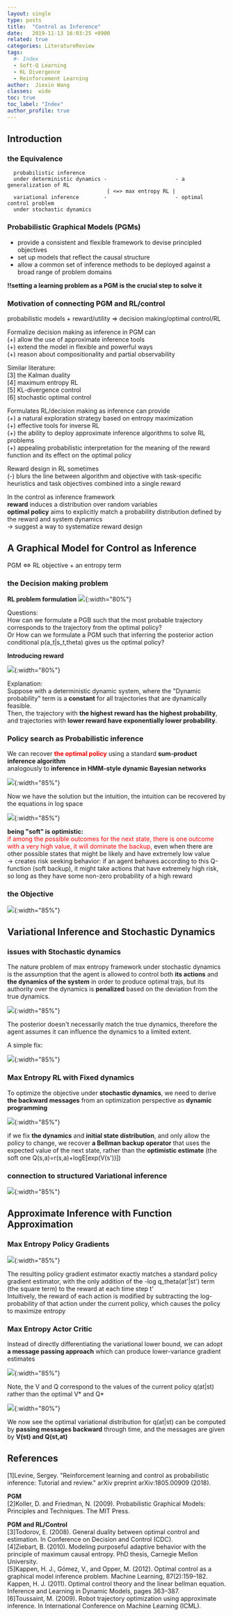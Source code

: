 ```yaml
---
layout: single
type: posts
title:  "Control as Inference"
date:   2019-11-13 16:03:25 +0900
related: true
categories: LiteratureReview
tags:
  #- Index
  - Soft-Q Learning
  - KL Divergence
  - Reinforcement Learning
author:  Jiexin Wang
classes:  wide
toc: true
toc_label: "Index"
author_profile: true
---
```


## Introduction

### the Equivalence


      probabilistic inference                          
      under deterministic dynamics -                      - a generalization of RL
                                    | <=> max entropy RL |   
      variational inference        -                      - optimal control problem
      under stochastic dynamics                       

### Probabilistic Graphical Models (PGMs)

- provide a consistent and flexible framework to devise principled objectives  
- set up models that reflect the causal structure
- allow a common set of inference methods to be deployed against a broad range of problem domains  

**!!setting a learning problem as a PGM is the crucial step to solve it**

### Motivation of connecting PGM and RL/control

probabilistic models + reward/utility => decision making/optimal control/RL  

Formalize decision making as inference in PGM can  
(+) allow the use of approximate inference tools  
(+) extend the model in flexible and powerful ways  
(+) reason about compositionality and partial observability  

Similar literature:  
[3] the Kalman duality  
[4] maximum entropy RL  
[5] KL-divergence control  
[6] stochastic optimal control  

Formulates RL/decision making as inference can provide   
(+) a natural exploration strategy based on entropy maximization  
(+) effective tools for inverse RL  
(+) the ability to deploy approximate inference algorithms to solve RL problems  
(+) appealing probabilistic interpretation for the meaning of the reward function and its effect on the optimal policy  

Reward design in RL sometimes  
(-) blurs the line between algorithm and objective with task-specific heuristics and task objectives combined into a single reward  

In the control as inference framework  
**reward** induces a distribution over random variables  
**optimal policy** aims to explicitly match a probability distribution defined by the reward and system dynamics  
-> suggest a way to systematize reward design  

## A Graphical Model for Control as Inference  

PGM <=> RL objective + an entropy term  

### the Decision making problem

**RL problem formulation**
![](https://ha5ha6.github.io/judy_blog/assets/images/rlform.png){:width="80%"}

Questions:  
How can we formulate a PGB such that the most probable trajectory corresponds to the trajectory from the optimal policy?  
Or How can we formulate a PGM such that inferring the posterior action conditional p(a_t|s_t,theta) gives us the optimal policy?

**Introducing reward**

![](https://ha5ha6.github.io/judy_blog/assets/images/pgmreward.png){:width="80%"}  

Explanation:  
Suppose with a deterministic dynamic system, where the "Dynamic probability" term is a **constant** for all trajectories that are dynamically feasible.  
Then, the trajectory with **the highest reward has the highest probability**, and trajectories with **lower reward have exponentially lower probability**.  

### Policy search as Probabilistic inference

We can recover <span style="color:red">**the optimal policy**</span> using a standard **sum-product inference algorithm**  
analogously to **inference in HMM-style dynamic Bayesian networks**  

![](https://ha5ha6.github.io/judy_blog/assets/images/backup.png){:width="85%"}

Now we have the solution but the intuition, the intuition can be recovered by the equations in log space  

![](https://ha5ha6.github.io/judy_blog/assets/images/backuplog.png){:width="85%"}

**being "soft" is optimistic:**  
<span style="color:red">if among the possible outcomes for the next state, there is one outcome with a very high value, it will dominate the backup,</span> even when there are other possible states that might be likely and have extremely low value    
-> creates risk seeking behavior: if an agent behaves according to this Q-function (soft backup), it might take actions that have extremely high risk, so long as they have some non-zero probability of a high reward  

### the Objective

![](https://ha5ha6.github.io/judy_blog/assets/images/entropyobj.png){:width="85%"}

## Variational Inference and Stochastic Dynamics

### issues with Stochastic dynamics

The nature problem of max entropy framework under stochastic dynamics is the assumption that the agent is allowed to control both **its actions** and **the dynamics of the system** in order to produce optimal trajs, but its authority over the dynamics is **penalized** based on the deviation from the true dynamics.

![](https://ha5ha6.github.io/judy_blog/assets/images/stochas.png){:width="85%"}

The posterior doesn't necessarily match the true dynamics, therefore the agent assumes it can influence the dynamics to a limited extent.

A simple fix:  

![](https://ha5ha6.github.io/judy_blog/assets/images/stoobj.png){:width="85%"}

### Max Entropy RL with Fixed dynamics  

To optimize the objective under **stochastic dynamics**, we need to derive **the backward messages** from an optimization perspective as **dynamic programming**

![](https://ha5ha6.github.io/judy_blog/assets/images/stobellman.png){:width="85%"}

if we fix **the dynamics** and **initial state distribution**, and only allow the policy to change, we recover **a Bellman backup operator** that uses the expected value of the next state, rather than the **optimistic estimate** (the soft one Q(s,a)=r(s,a)+logE[exp(V(s'))])

### connection to structured Variational inference  

![](/assets/images/vai.png){:width="85%"}

## Approximate Inference with Function Approximation

### Max Entropy Policy Gradients

![](/assets/images/grad.png){:width="85%"}

The resulting policy gradient estimator exactly matches a standard policy gradient estimator, with the only addition of the -log q_theta(at'|st') term (the square term) to the reward at each time step t'  
Intuitively, the reward of each action is modified by subtracting the log-probability of that action under the current policy, which causes the policy to maximize entropy

### Max Entropy Actor Critic  

Instead of directly differentiating the variational lower bound, we can adopt **a message passing approach** which can produce lower-variance gradient estimates

![](/assets/images/ac.png){:width="85%"}

Note, the V and Q correspond to the values of the current policy q(at\|st) rather than the optimal V* and Q*  

![](/assets/images/ac2.png){:width="80%"}

We now see the optimal variational distribution for q(at\|st) can be computed by **passing messages backward** through time, and the messages are given by **V(st) and Q(st,at)**




## References

[1]Levine, Sergey. "Reinforcement learning and control as probabilistic inference: Tutorial and review." arXiv preprint arXiv:1805.00909 (2018).  

**PGM**  
[2]Koller, D. and Friedman, N. (2009). Probabilistic Graphical Models: Principles and Techniques. The MIT Press.

**PGM and RL/Control**  
[3]Todorov, E. (2008). General duality between optimal control and estimation. In Conference on Decision and Control (CDC).  
[4]Ziebart, B. (2010). Modeling purposeful adaptive behavior with the principle of maximum causal entropy. PhD thesis, Carnegie Mellon University.  
[5]Kappen, H. J., Gómez, V., and Opper, M. (2012). Optimal control as a graphical model inference problem. Machine Learning, 87(2):159–182.  
Kappen, H. J. (2011). Optimal control theory and the linear bellman equation. Inference and Learning in Dynamic Models, pages 363–387.  
[6]Toussaint, M. (2009). Robot trajectory optimization using approximate inference. In International Conference on Machine Learning (ICML).  
